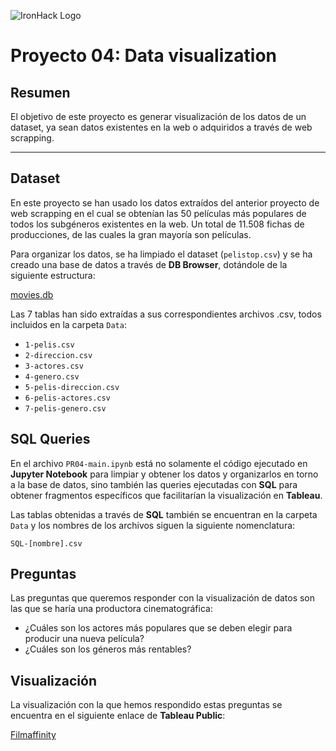 ![IronHack Logo](https://s3-eu-west-1.amazonaws.com/ih-materials/uploads/upload_d5c5793015fec3be28a63c4fa3dd4d55.png)

# Proyecto 04: Data visualization

## Resumen

El objetivo de este proyecto es generar visualización de los datos de un dataset, ya sean datos existentes en la web o adquiridos a través de web scrapping.

---

## Dataset

En este proyecto se han usado los datos extraídos del anterior proyecto de web scrapping en el cual se obtenían las 50 películas más populares de todos los subgéneros existentes en la web. Un total de 11.508 fichas de producciones, de las cuales la gran mayoría son películas.

Para organizar los datos, se ha limpiado el dataset (``pelistop.csv``) y se ha creado una base de datos a través de **DB Browser**, dotándole de la siguiente estructura:

[movies.db](https://ibb.co/wzkwtYF)

Las 7 tablas han sido extraídas a sus correspondientes archivos .csv, todos incluidos en la carpeta ``Data``:

* ``1-pelis.csv``
* ``2-direccion.csv``
* ``3-actores.csv``
* ``4-genero.csv``
* ``5-pelis-direccion.csv``
* ``6-pelis-actores.csv``
* ``7-pelis-genero.csv``

## SQL Queries

En el archivo ``PR04-main.ipynb`` está no solamente el código ejecutado en **Jupyter Notebook** para limpiar y obtener los datos y organizarlos en torno a la base de datos, sino también las queries ejecutadas con **SQL** para obtener fragmentos específicos que facilitarían la visualización en **Tableau**.

Las tablas obtenidas a través de **SQL** también se encuentran en la carpeta ``Data`` y los nombres de los archivos siguen la siguiente nomenclatura:

``SQL-[nombre].csv``

## Preguntas

Las preguntas que queremos responder con la visualización de datos son las que se haría una productora cinematográfica:

* ¿Cuáles son los actores más populares que se deben elegir para producir una nueva película?
* ¿Cuáles son los géneros más rentables?

## Visualización

La visualización con la que hemos respondido estas preguntas se encuentra en el siguiente enlace de **Tableau Public**:

[Filmaffinity](https://public.tableau.com/profile/pbarrantes#!/vizhome/Filmaffinity/Filmaffinity?publish=yes)
